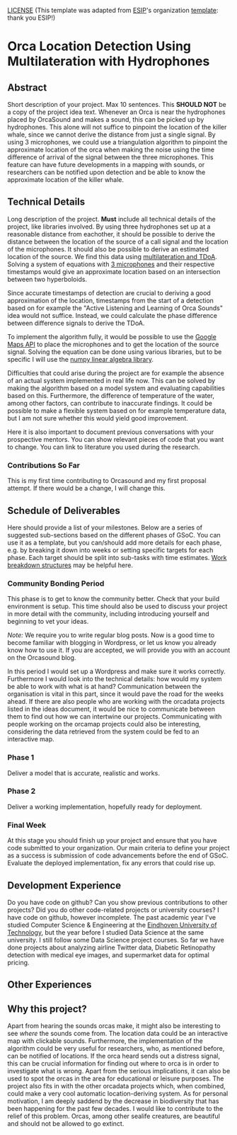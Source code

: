 [LICENSE](https://github.com/orcasound/orcagsoc/blob/instructions/GUIDE_LICENSE.md) (This template was adapted from [ESIP](https://www.esipfed.org/)'s organization [template](https://github.com/ESIPFed/gsoc/blob/master/STUDENT-proposal-template.md): thank you ESIP!)

#  Orca Location Detection Using Multilateration with Hydrophones

## Abstract

Short description of your project. Max 10 sentences. This **SHOULD NOT** be a
copy of the project idea text.
Whenever an Orca is near the hydrophones placed by OrcaSound and makes a sound, this can be picked up by hydrophones. This alone will not suffice to pinpoint the location of the killer whale, since we cannot derive the distance from just a single signal. By using 3 microphones, we could use a triangulation algorithm to pinpoint the approximate location of the orca when making the noise using the time difference of arrival of the signal between the three microphones. This feature can have future developments in a mapping with sounds, or researchers can be notified upon detection and be able to know the approximate location of the killer whale.  

## Technical Details

Long description of the project. **Must** include all technical details of the
project, like libraries involved.
By using three hydrophones set up at a reasonable distance from eachother, it should be possible to derive the distance between the location of the source of a call signal and the location of the microphones. It should also be possible to derive an estimated location of the source. We find this data using [multilateration and TDoA](https://en.wikipedia.org/wiki/Multilateration). Solving a system of equations with [3 microphones](https://www.canal-u.tv/video/inria/using_more_than_two_microphones.33283) and their respective timestamps would give an approximate location based on an intersection between two hyperboloids. 

Since accurate timestamps of detection are crucial to deriving a good approximation of the location, timestamps from the start of a detection based on for example the "Active Listening and Learning of Orca Sounds" idea would not suffice. Instead, we could calculate the phase difference between difference signals to derive the TDoA.

To implement the algorithm fully, it would be possible to use the [Google Maps API](https://developers.google.com/maps/documentation) to place the microphones and to get the location of the source signal. Solving the equation can be done using various libraries, but to be specific I will use the [numpy linear algebra library](https://docs.scipy.org/doc/numpy/reference/routines.linalg.html).

Difficulties that could arise during the project are for example the absence of an actual system implemented in real life now. This can be solved by making the algorithm based on a model system and evaluating capabilities based on this. Furthermore, the difference of temperature of the water, among other factors, can contribute to inaccurate findings. It could be possible to make a flexible system based on for example temperature data, but I am not sure whether this would yield good improvement. 

Here it is also important to document previous conversations with your prospective mentors. You can show relevant pieces of code that you want to change. You can link to literature you used during the research.

### Contributions So Far
This is my first time contributing to Orcasound and my first proposal attempt. If there would be a change, I will change this.  

## Schedule of Deliverables

Here should provide a list of your milestones. Below are a series of suggested sub-sections based on the
different phases of GSoC. You can use it as a template, but you can/should add more details
for each phase, e.g. by breaking it down into weeks or setting specific targets for each
phase. Each target should be split into sub-tasks with time estimates. [Work
breakdown structures](https://en.wikipedia.org/wiki/Work_breakdown_structure) may be helpful here.

### **Community Bonding Period**

This phase is to get to know the community better. Check that your build environment is setup. This time should also be used to discuss your project in more detail with the community, including introducing yourself and beginning to vet your ideas. 

*Note:* We require you to write regular blog posts. Now is a good time to become familiar with blogging in Wordpress, or let us know you already know how to use it. If you are accepted, we will provide you with an account on the Orcasound blog.

In this period I would set up a Wordpress and make sure it works correctly. Furthermore I would look into the technical details: how would my system be able to work with what is at hand? Communication between the organisation is vital in this part, since it would pave the road for the weeks ahead. If there are also people who are working with the orcadata projects listed in the ideas document, it would be nice to communicate between them to find out how we can intertwine our projects. Communicating with people working on the orcamap projects could also be interesting, considering the data retrieved from the system could be fed to an interactive map.

### **Phase 1**

Deliver a model that is accurate, realistic and works.

### **Phase 2**

Deliver a working implementation, hopefully ready for deployment.

### **Final Week**

At this stage you should finish up your project and ensure that you have code submitted to your organization. Our main criteria to define your project as a success is submission of code advancements before the end of GSoC.
Evaluate the deployed implementation, fix any errors that could rise up.

## Development Experience

Do you have code on github? Can you show previous contributions to other projects?
Did you do other code-related projects or university courses?
I have code on github, however incomplete. 
The past academic year I've studied Computer Science & Engineering at the [Eindhoven University of Technology](https://www.tue.nl/en/), but the year before I studied Data Science at the same university. I still follow some Data Science project courses. So far we have done projects about analyzing airline Twitter data, Diabetic Retinopathy detection with medical eye images, and supermarket data for optimal pricing.


## Other Experiences


## Why this project?

Apart from hearing the sounds orcas make, it might also be interesting to see *where* the sounds come from. The location data could be an interactive map with clickable sounds. Furthermore, the implementation of the algorithm could be very useful for researchers, who, as mentioned before, can be notified of locations. If the orca heard sends out a distress signal, this can be crucial information for finding out where to orca is in order to investigate what is wrong. Apart from the serious implications, it can also be used to spot the orcas in the area for educational or leisure purposes. The project also fits in with the other orcadata projects which, when combined, could make a very cool automatic location-deriving system. As for personal motivation, I am deeply saddend by the decrease in biodiversity that has been happening for the past few decades. I would like to contribute to the relief of this problem. Orcas, among other sealife creatures, are beautiful and should not be allowed to go extinct.
